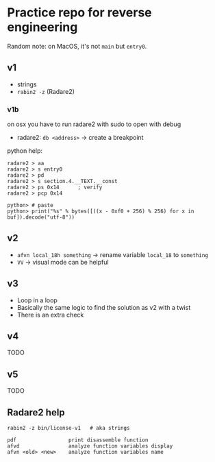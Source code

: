 # Practice repo for reverse engineering

Random note: on MacOS, it's not `main` but `entry0`.

## v1

- strings
- `rabin2 -z` (Radare2)

### v1b

on osx you have to run radare2 with sudo to open with debug

- radare2: `db <address>` -> create a breakpoint

python help:

```
radare2 > aa
radare2 > s entry0
radare2 > pd
radare2 > s section.4.__TEXT.__const
radare2 > ps 0x14      ; verify
radare2 > pcp 0x14

python> # paste
python> print("%s" % bytes([((x - 0xf0 + 256) % 256) for x in buf]).decode("utf-8"))
```

## v2

- `afvn local_18h something` -> rename variable `local_18` to `something`
- `VV` -> visual mode can be helpful

## v3

- Loop in a loop
- Basically the same logic to find the solution as v2 with a twist
- There is an extra check

## v4

TODO

## v5

TODO

## Radare2 help

```
rabin2 -z bin/license-v1   # aka strings
```

```
pdf                 print disassemble function
afvd                analyze function variables display
afvn <old> <new>    analyze function variables name
```
